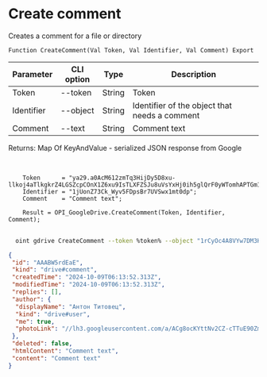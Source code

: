 ﻿---
sidebar_position: 1
---

# Create comment
 Creates a comment for a file or directory



`Function CreateComment(Val Token, Val Identifier, Val Comment) Export`

  | Parameter | CLI option | Type | Description |
  |-|-|-|-|
  | Token | --token | String | Token |
  | Identifier | --object | String | Identifier of the object that needs a comment |
  | Comment | --text | String | Comment text |

  
  Returns:  Map Of KeyAndValue - serialized JSON response from Google

<br/>




```bsl title="Code example"
    Token      = "ya29.a0AcM612zmTq3HijDy5D8xu-llkoj4aTlkgkrZ4LGSZcpCOnX1Z6xu9IsTLXFZSJu8uVsYxHj0ih5glQrF0yWTomhAPTGm1M9Kk7ZvYIwpm...";
    Identifier = "1jUonZ73Ck_Wyv5FDpsBr7UVSwx1mt0dp";
    Comment    = "Comment text";

    Result = OPI_GoogleDrive.CreateComment(Token, Identifier, Comment);
```



```sh title="CLI command example"
    
  oint gdrive CreateComment --token %token% --object "1rCyOc4A8VYw7DM3HV55P9BuKWayJOSvW" --text %text%

```

```json title="Result"
{
 "id": "AAABW5rdEaE",
 "kind": "drive#comment",
 "createdTime": "2024-10-09T06:13:52.313Z",
 "modifiedTime": "2024-10-09T06:13:52.313Z",
 "replies": [],
 "author": {
  "displayName": "Антон Титовец",
  "kind": "drive#user",
  "me": true,
  "photoLink": "//lh3.googleusercontent.com/a/ACg8ocKYttNv2CZ-cTTuE90Zmht_PwnGc0YnjM1IUllXsTVORfZFVPU=s50-c-k-no"
 },
 "deleted": false,
 "htmlContent": "Comment text",
 "content": "Comment text"
}
```
